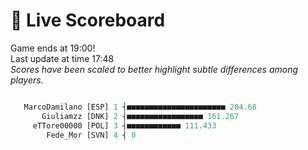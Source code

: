 # 🚩 Live Scoreboard
Game ends at 19:00!      
Last update at time 17:48      
*Scores have been scaled to better highlight subtle differences among players.*    
```R

   MarcoDamilano [ESP] 1 ┤■■■■■■■■■■■■■■■■■■■■■■ 204.68   
       Giuliamzz [DNK] 2 ┤■■■■■■■■■■■■■■■■■ 161.267       
     eTTore00000 [POL] 3 ┤■■■■■■■■■■■■ 111.433            
        Fede_Mor [SVN] 4 ┤ 0                              

```
